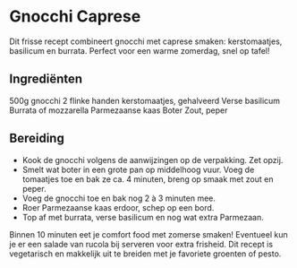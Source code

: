 # Gnocchi Caprese

Dit frisse recept combineert gnocchi met caprese smaken: kerstomaatjes, basilicum en burrata. Perfect voor een warme zomerdag, snel op tafel!

## Ingrediënten

500g gnocchi
2 flinke handen kerstomaatjes, gehalveerd
Verse basilicum
Burrata of mozzarella
Parmezaanse kaas
Boter
Zout, peper

## Bereiding

- Kook de gnocchi volgens de aanwijzingen op de verpakking. Zet opzij.
- Smelt wat boter in een grote pan op middelhoog vuur. Voeg de tomaatjes toe en bak ze ca. 4 minuten, breng op smaak met zout en peper.
- Voeg de gnocchi toe en bak nog 2 à 3 minuten mee.
- Roer Parmezaanse kaas erdoor, schep op een bord.
- Top af met burrata, verse basilicum en nog wat extra Parmezaan.

Binnen 10 minuten eet je comfort food met zomerse smaken! Eventueel kun je er een salade van rucola bij serveren voor extra frisheid. Dit recept is vegetarisch en makkelijk uit te breiden met je favoriete groenten of pesto.
